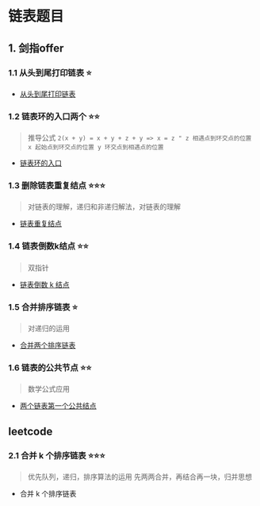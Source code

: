 # 链表题目

## 1. 剑指offer 

### 1.1 从头到尾打印链表 ⭐
   
* [从头到尾打印链表](https://www.nowcoder.com/practice/d0267f7f55b3412ba93bd35cfa8e8035?tpId=13&tqId=11156&tPage=1&rp=1&ru=/ta/coding-interviews&qru=/ta/coding-interviews/question-ranking)

### 1.2 链表环的入口两个 ⭐⭐

> 推导公式 `2(x + y) = x + y + z + y => x = z " z 相遇点到环交点的位置 x 起始点到环交点的位置 y 环交点到相遇点的位置`

* [链表环的入口](https://www.nowcoder.com/practice/253d2c59ec3e4bc68da16833f79a38e4?tpId=13&tqId=11208&tPage=1&rp=1&ru=/ta/coding-interviews&qru=/ta/coding-interviews/question-ranking)

### 1.3 删除链表重复结点 ⭐⭐⭐

> 对链表的理解，递归和非递归解法，对链表的理解

* [链表重复结点](https://www.nowcoder.com/practice/fc533c45b73a41b0b44ccba763f866ef?tpId=13&tqId=11209&tPage=1&rp=1&ru=/ta/coding-interviews&qru=/ta/coding-interviews/question-ranking)

### 1.4 链表倒数k结点 ⭐⭐

> 双指针

* [链表倒数 k 结点](https://www.nowcoder.com/practice/529d3ae5a407492994ad2a246518148a?tpId=13&tqId=11167&tPage=1&rp=1&ru=/ta/coding-interviews&qru=/ta/coding-interviews/question-ranking)

### 1.5 合并排序链表 ⭐

> 对递归的运用

* [合并两个排序链表](https://www.nowcoder.com/practice/d8b6b4358f774294a89de2a6ac4d9337?tpId=13&tqId=11169&tPage=1&rp=1&ru=/ta/coding-interviews&qru=/ta/coding-interviews/question-ranking)

### 1.6 链表的公共节点 ⭐⭐

> 数学公式应用

* [两个链表第一个公共结点](https://www.nowcoder.com/practice/6ab1d9a29e88450685099d45c9e31e46?tpId=13&tqId=11189&tPage=1&rp=1&ru=/ta/coding-interviews&qru=/ta/coding-interviews/question-ranking)

## leetcode

### 2.1 合并 k 个排序链表 ⭐⭐⭐

> 优先队列，递归，排序算法的运用
> 先两两合并，再结合再一块，归并思想

* 合并 k 个排序链表